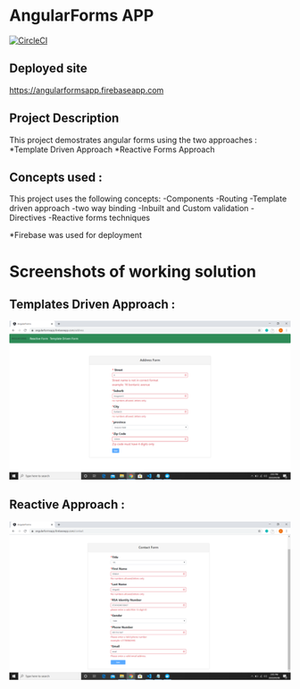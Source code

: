 # AngularForms APP

[![CircleCI](https://circleci.com/gh/nmngadi/AngularForms.svg?style=svg)](https://circleci.com/gh/nmngadi/AngularForms)

## Deployed site

https://angularformsapp.firebaseapp.com

## Project Description
This project demostrates angular forms using the two approaches :
*Template Driven Approach
*Reactive Forms Approach

## Concepts used :
This project uses the following concepts:
-Components 
-Routing
-Template driven approach 
-two way binding
-Inbuilt and Custom validation
-Directives 
-Reactive forms techniques 

*Firebase was used for deployment

# Screenshots of working solution

## Templates Driven Approach :

![](/screenshots/Address.png)
## Reactive  Approach :
![](/screenshots/contact.png)
